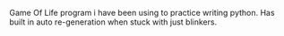 Game Of Life program i have been using to practice writing python. Has built in auto re-generation when stuck with just blinkers.
